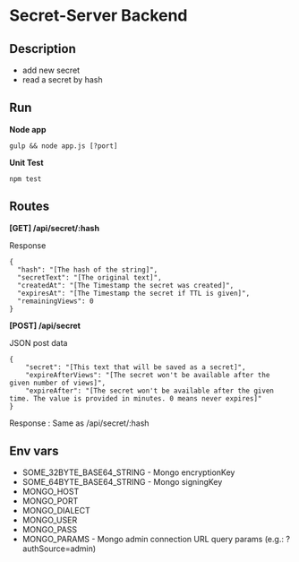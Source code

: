 # Secret-Server Backend

## Description
- add new secret
- read a secret by hash

## Run

**Node app**

    gulp && node app.js [?port]
    
**Unit Test**

    npm test

## Routes

**[GET] /api/secret/:hash**

Response

    {
      "hash": "[The hash of the string]",
      "secretText": "[The original text]",
      "createdAt": "[The Timestamp the secret was created]",
      "expiresAt": "[The Timestamp the secret if TTL is given]",
      "remainingViews": 0
    }


**[POST] /api/secret**

JSON post data

    {
        "secret": "[This text that will be saved as a secret]",
        "expireAfterViews": "[The secret won't be available after the given number of views]",
        "expireAfter": "[The secret won't be available after the given time. The value is provided in minutes. 0 means never expires]"
    }

Response : Same as /api/secret/:hash

## Env vars

- SOME_32BYTE_BASE64_STRING - Mongo encryptionKey
- SOME_64BYTE_BASE64_STRING - Mongo signingKey
- MONGO_HOST
- MONGO_PORT
- MONGO_DIALECT
- MONGO_USER
- MONGO_PASS
- MONGO_PARAMS - Mongo admin connection URL query params (e.g.: ?authSource=admin)
